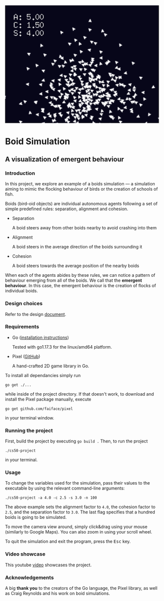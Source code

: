 <p align="center"><img src="screenshot.png"></p>

# Boid Simulation
## A visualization of emergent behaviour

### Introduction

In this project, we explore an example of a boids simulation — a simulation aiming to mimic the flocking 
behaviour of birds or the creation of schools of fish.

Boids (bird-oid objects) are individual autonomous agents following a set of simple predefined rules: separation, alignment and cohesion.

* Separation

    A boid steers away from other boids nearby to avoid crashing into them

* Alignment

    A boid steers in the average direction of the boids surrounding it

* Cohesion

    A boid steers towards the average position of the nearby boids


When each of the agents abides by these rules, we can notice a pattern of behaviour emerging from all of the boids. We call that the **emergent behaviour**. In this case, the emergent behaviour is the creation of flocks of individual boids.

### Design choices

Refer to the design [document](DESIGN.md).

### Requirements

* Go
([installation instructions](https://go.dev/doc/install))
    
    Tested with go1.17.3 for the linux/amd64 platform.


* Pixel ([GitHub](https://github.com/faiface/pixel)) 

    A hand-crafted 2D game library in Go.

To install all dependancies simply run 
```
go get ./...
```
while inside of the project directory.
If that doesn't work, to download and install the Pixel package manually, execute 
```
go get github.com/faiface/pixel
```
in your terminal window.

### Running the project

First, build the project by executing
`
go build .
`
Then, to run the project
```
./cs50-project
```
in your terminal.

### Usage

To change the variables used for the simulation, pass their values to the executable by using the relevant command-line arguments:
```
./cs50-project -a 4.0 -c 2.5 -s 3.0 -n 100
```
The above example sets the alignment factor to `4.0`, the cohesion factor to `2.5`, and the separation factor to `3.0`. The last flag specifies that a hundred boids is going to be simulated. 

To move the camera view around, simply click&drag using your mouse (similarly to Google Maps). You can also zoom in using your scroll wheel. 


To quit the simulation and exit the program, press the <kbd>Esc</kbd> key.

### Video showcase

This youtube [video](https://youtu.be/t9H1tSiELeU) showcases the project.

### Acknowledgements

A big **thank you** to the creators of the Go language, the Pixel library, as well as Craig Reynolds and his work on boid simulations.
